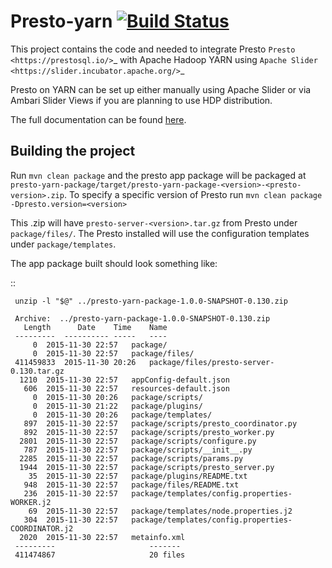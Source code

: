 # Presto-yarn [![Build Status](https://travis-ci.org/prestosql/presto-yarn.svg?branch=master)](https://travis-ci.org/prestosql/presto-yarn)

This project contains the code and needed to integrate Presto
`Presto <https://prestosql.io/>`_ with Apache Hadoop YARN using
`Apache Slider <https://slider.incubator.apache.org/>`_

Presto on YARN can be set up either manually using Apache Slider or via Ambari Slider Views if you are planning to use HDP distribution.

The full documentation can be found [here](https://prestosql.github.io/presto-yarn/).

## Building the project

Run ```mvn clean package``` and the presto app package will be packaged at ``presto-yarn-package/target/presto-yarn-package-<version>-<presto-version>.zip``.
To specify a specific version of Presto run ```mvn clean package  -Dpresto.version=<version>```

This .zip will have ``presto-server-<version>.tar.gz`` from Presto under ``package/files/``. The Presto installed will use the configuration templates under ``package/templates``.

The app package built should look something like:

::
   
     unzip -l "$@" ../presto-yarn-package-1.0.0-SNAPSHOT-0.130.zip

     Archive:  ../presto-yarn-package-1.0.0-SNAPSHOT-0.130.zip
       Length      Date    Time    Name
     ---------  ---------- -----   ----
	     0  2015-11-30 22:57   package/
	     0  2015-11-30 22:57   package/files/
     411459833  2015-11-30 20:26   package/files/presto-server-0.130.tar.gz
	  1210  2015-11-30 22:57   appConfig-default.json
	   606  2015-11-30 22:57   resources-default.json
	     0  2015-11-30 20:26   package/scripts/
	     0  2015-11-30 21:22   package/plugins/
	     0  2015-11-30 20:26   package/templates/
	   897  2015-11-30 22:57   package/scripts/presto_coordinator.py
	   892  2015-11-30 22:57   package/scripts/presto_worker.py
	  2801  2015-11-30 22:57   package/scripts/configure.py
	   787  2015-11-30 22:57   package/scripts/__init__.py
	  2285  2015-11-30 22:57   package/scripts/params.py
	  1944  2015-11-30 22:57   package/scripts/presto_server.py
	    35  2015-11-30 22:57   package/plugins/README.txt
	   948  2015-11-30 22:57   package/files/README.txt
	   236  2015-11-30 22:57   package/templates/config.properties-WORKER.j2
	    69  2015-11-30 22:57   package/templates/node.properties.j2
	   304  2015-11-30 22:57   package/templates/config.properties-COORDINATOR.j2
	  2020  2015-11-30 22:57   metainfo.xml
     ---------                     -------
     411474867                     20 files
